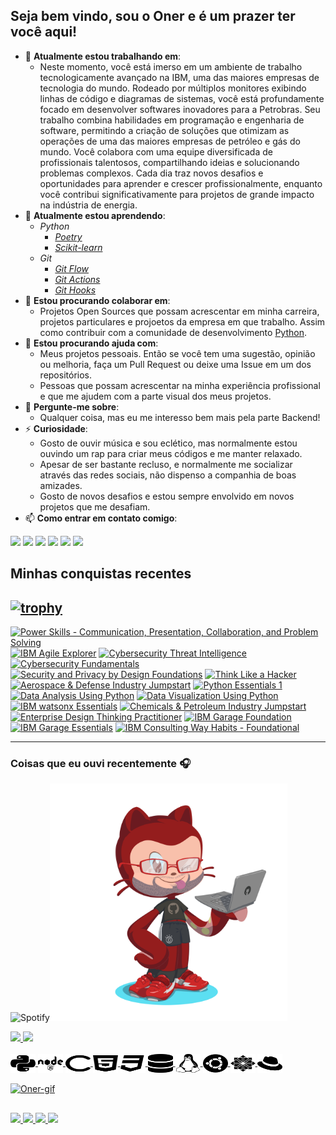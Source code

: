 ## Seja bem vindo, sou o Oner e é um prazer ter você aqui!

  - 🔭 **Atualmente estou trabalhando em**:
	  - Neste momento, você está imerso em um ambiente de trabalho tecnologicamente avançado na IBM, uma das maiores empresas de tecnologia do mundo. Rodeado por múltiplos monitores exibindo linhas de código e diagramas de sistemas, você está profundamente focado em desenvolver softwares inovadores para a Petrobras. Seu trabalho combina habilidades em programação e engenharia de software, permitindo a criação de soluções que otimizam as operações de uma das maiores empresas de petróleo e gás do mundo. Você colabora com uma equipe diversificada de profissionais talentosos, compartilhando ideias e solucionando problemas complexos. Cada dia traz novos desafios e oportunidades para aprender e crescer profissionalmente, enquanto você contribui significativamente para projetos de grande impacto na indústria de energia.
  - 🌱 **Atualmente estou aprendendo**:
	  - *Python*
		  - [*Poetry*](https://python-poetry.org/)
		  - [*Scikit-learn*](https://scikit-learn.org/0.21/documentation.html)
	  - *Git*
		  - [*Git Flow*](https://www.campingcoder.com/2018/04/how-to-use-git-flow/)
		  - [*Git Actions*](https://docs.github.com/pt/actions)
		  - [*Git Hooks*](https://git-scm.com/book/en/v2/Customizing-Git-Git-Hooks#_git_hooks)
  - 👯 **Estou procurando colaborar em**:
	  - Projetos Open Sources que possam acrescentar em minha carreira, projetos particulares e projoetos da empresa em que trabalho. Assim como contribuir com a comunidade de desenvolvimento [Python](https://www.python.org).
  - 🤔 **Estou procurando ajuda com**:
	  - Meus projetos pessoais. Então se você tem uma sugestão, opinião ou melhoria, faça um Pull Request ou deixe uma Issue em um dos repositórios.
	  - Pessoas que possam acrescentar na minha experiência profissional e que me ajudem com a parte visual dos meus projetos. 
  - 💬 **Pergunte-me sobre**:
	  - Qualquer coisa, mas eu me interesso bem mais pela parte Backend!
  - ⚡ **Curiosidade**:
	  - Gosto de ouvir música e sou eclético, mas normalmente estou ouvindo um rap para criar meus códigos e me manter relaxado.
	  - Apesar de ser bastante recluso, e normalmente me socializar através das redes sociais, não dispenso a companhia de boas amizades. 
	  - Gosto de novos desafios e estou sempre envolvido em novos projetos que me desafiam.
- 📫 **Como entrar em contato comigo**:</br>
<div>
  <a href="https://www.youtube.com/c/onerpy" target="_blank"><img src="https://img.shields.io/badge/YouTube-FF0000?style=for-the-badge&logo=youtube&logoColor=white" target="_blank"></a>
  <a href="https://www.instagram.com/oner.oficial/" target="_blank"><img src="https://img.shields.io/badge/-Instagram-%23E4405F?style=for-the-badge&logo=instagram&logoColor=white" target="_blank"></a>
 	<a href="https://www.twitch.tv/0nezer0" target="_blank"><img src="https://img.shields.io/badge/Twitch-9146FF?style=for-the-badge&logo=twitch&logoColor=white" target="_blank"></a>
 <a href="#" target="_blank"><img src="https://img.shields.io/badge/Discord-7289DA?style=for-the-badge&logo=discord&logoColor=white" target="_blank"></a> 
  <a href = "mailto:caimbebr@gmail.com"><img src="https://img.shields.io/badge/-Gmail-%23333?style=for-the-badge&logo=gmail&logoColor=white" target="_blank"></a>
  <a href="https://www.linkedin.com/in/onerzer00/" target="_blank"><img src="https://img.shields.io/badge/-LinkedIn-%230077B5?style=for-the-badge&logo=linkedin&logoColor=white" target="_blank"></a> 
</div>

## Minhas conquistas recentes
[![trophy](https://github-profile-trophy.vercel.app/?username=Eric-Coutinho&theme=onedark)](https://github.com/ryo-ma/github-profile-trophy)
---
<!--START_SECTION:badges-->
[![Power Skills - Communication, Presentation, Collaboration, and Problem Solving](https://images.credly.com/size/120x120/images/8c309b9b-79d0-467f-a966-765b28c2aa50/image.png)](http://www.credly.com/badges/5dcd1ee5-d7fc-4106-a55c-e17f42bb5cd2 "Power Skills - Communication, Presentation, Collaboration, and Problem Solving")
[![IBM Agile Explorer](https://images.credly.com/size/120x120/images/a972f054-be07-4845-85c7-95c8d11852f5/IBM-Agile-Explorer.png)](http://www.credly.com/badges/3e6ca60f-2145-4f2e-91c4-85e1daf569e1 "IBM Agile Explorer")
[![Cybersecurity Threat Intelligence](https://images.credly.com/size/120x120/images/45c20fa0-a403-4a56-9792-1aeecc84c9cf/image.png)](http://www.credly.com/badges/c68d16d0-d314-4060-b083-4ba52298339b "Cybersecurity Threat Intelligence")
[![Cybersecurity Fundamentals](https://images.credly.com/size/120x120/images/50b96632-6cbb-40b7-ac0e-b83f49ff7f94/image.png)](http://www.credly.com/badges/88a690b8-a067-487c-b4eb-0fa39ef7a78a "Cybersecurity Fundamentals")
[![Security and Privacy by Design Foundations](https://images.credly.com/size/120x120/images/c1ca6570-bdc6-40e9-8992-722050788418/Security-_-Privacy-by-Design-Foundational.png)](http://www.credly.com/badges/a904ea83-c133-49a2-8d5a-529b16765482 "Security and Privacy by Design Foundations")
[![Think Like a Hacker](https://images.credly.com/size/120x120/images/fb49de32-6a4c-4850-97cc-942b638ae4c3/Think-LIke-a-Hacker.png)](http://www.credly.com/badges/f6bec119-5fb7-4d3a-83c3-2a9b454f5890 "Think Like a Hacker")
[![Aerospace & Defense Industry Jumpstart](https://images.credly.com/size/120x120/images/b10f31df-9182-42ae-b50e-b979dfe022eb/Aerospace-And-Defense-Industry-Jumpstart.png)](http://www.credly.com/badges/e382e1e4-49a1-403e-9d8e-0ca94d237e68 "Aerospace & Defense Industry Jumpstart")
[![Python Essentials 1](https://images.credly.com/size/120x120/images/68c0b94d-f6ac-40b1-a0e0-921439eb092e/image.png)](http://www.credly.com/badges/77e404f3-8333-49d7-b666-18f2bccd7fbd "Python Essentials 1")
[![Data Analysis Using Python](https://images.credly.com/size/120x120/images/ba34cb1c-4344-43f5-9685-55e2e901c0f0/Data_Analysis_using_Python.png)](http://www.credly.com/badges/d9e844d9-16ef-4bcd-9599-ca3f20088094 "Data Analysis Using Python")
[![Data Visualization Using Python](https://images.credly.com/size/120x120/images/087eaefb-61a2-426b-ae74-74efca195667/Data_Visualization_Using_Python.png)](http://www.credly.com/badges/5846f0ea-1e83-47d4-91d9-50f30e3a32dc "Data Visualization Using Python")
[![IBM watsonx Essentials](https://images.credly.com/size/120x120/images/47a15e48-3fd7-4c36-8f7e-639a65945ad8/image.png)](http://www.credly.com/badges/a79976ec-9675-4526-8425-5e60055cdc62 "IBM watsonx Essentials")
[![Chemicals & Petroleum Industry Jumpstart](https://images.credly.com/size/120x120/images/27a383fd-87ab-4c63-8c5c-ff75f56585b2/Chemicals-Petroleum-Industry-Jumpstart.png)](http://www.credly.com/badges/29d04462-aa30-4bb2-9995-f43b0ab0d428 "Chemicals & Petroleum Industry Jumpstart")
[![Enterprise Design Thinking Practitioner](https://images.credly.com/size/120x120/images/bc08972c-3c7d-4b99-82a0-c94bcca36674/Badges_v8-07_Practitioner.png)](http://www.credly.com/badges/3d4fd223-19da-457d-9e36-392170c1d43e "Enterprise Design Thinking Practitioner")
[![IBM Garage Foundation](https://images.credly.com/size/120x120/images/9beccf39-df2f-4025-b971-3a7ec6dfdbfa/image.png)](http://www.credly.com/badges/29d0bc0b-096e-4ca5-9b18-a6da3a297b15 "IBM Garage Foundation")
[![IBM Garage Essentials](https://images.credly.com/size/120x120/images/fb718a87-6d0d-4a6d-8068-677f1bec78f2/IBM_Garage_Essentials.png)](http://www.credly.com/badges/8e83a7e2-c39e-4647-bd5e-eb8df166eebc "IBM Garage Essentials")
[![IBM Consulting Way Habits - Foundational](https://images.credly.com/size/120x120/images/2d07eb92-26fd-4b4c-b3a4-3283bf9dcf74/IBM-Consulting-Way-Habits---Foundational.png)](http://www.credly.com/badges/24562415-31b6-45cf-a1ee-9cd0f71f3c25 "IBM Consulting Way Habits - Foundational")
<!--END_SECTION:badges-->
---
### Coisas que eu ouvi recentemente 🎧
![Spotify](https://spotify-recently-played-readme.vercel.app/api?user=rf1n5s1vmnozg6yxkzfen0qh2&unique={width=300})<img align="rigth" height="380em" width="380em" src="https://github.com/onezer00/onezer00/blob/7937057f784013fe10473288283acbd852a894dd/octocat-1661963313210.png" />
<div>
  <a href="https://github.com/onezer00">
  <img height="180em" src="https://github-readme-stats-git-master-caimbebr.vercel.app/api?username=onezer00&show_icons=true&theme=dracula&include_all_commits=true&count_private=true"/>
  <img height="180em" src="https://github-readme-stats-git-master-caimbebr.vercel.app/api/top-langs/?username=onezer00&layout=compact&langs_count=7&theme=dracula"/>
</div>
  
<div style="display: inline_block"><br>
  <img align="center" alt="Oner-python" height="30" width="40" src="https://raw.githubusercontent.com/onezer00/onezer00/main/images/python-brands.svg">
  <img align="center" alt="Oner-nodejs" height="30" width="40" src="https://raw.githubusercontent.com/onezer00/onezer00/main/images/node-brands.svg">
  <img align="center" alt="Oner-C" height="30" width="40" src="https://raw.githubusercontent.com/onezer00/onezer00/main/images/c-solid.svg">
  <img align="center" alt="Oner-html5" height="30" width="40" src="https://raw.githubusercontent.com/onezer00/onezer00/main/images/html5-brands.svg">
  <img align="center" alt="Oner-css3" height="30" width="40" src="https://raw.githubusercontent.com/onezer00/onezer00/main/images/css3-brands.svg">
  <img align="center" alt="Oner-databases" height="30" width="40" src="https://github.com/onezer00/onezer00/blob/main/images/database-solid.svg">
  <img align="center" alt="Oner-Linux" height="30" width="40" src="https://raw.githubusercontent.com/onezer00/onezer00/main/images/linux-brands.svg">
  <img align="center" alt="Oner-ubuntu" height="30" width="40" src="https://raw.githubusercontent.com/onezer00/onezer00/main/images/ubuntu-brands.svg">
  <img align="center" alt="Oner-centos" height="30" width="40" src="https://raw.githubusercontent.com/onezer00/onezer00/main/images/centos-brands.svg">
  <img align="center" alt="Oner-redhat" height="30" width="40" src="https://github.com/onezer00/onezer00/blob/main/images/redhat-brands.svg"/>
  
</div>

<div style="display: inline"><br>
  <img alt="Oner-gif" height="180" width="420" src="https://developers.giphy.com/branch/master/static/api-c99e353f761d318322c853c03ebcf21b.gif">
</div>

  ##
 
<img src="https://img.shields.io/github/issues/onezer00/onezer00?style=plastic" />
<img src="https://img.shields.io/github/forks/onezer00/onezer00?style=plastic" />
<img src="https://img.shields.io/github/stars/onezer00/onezer00?style=plastic" />
<img src="https://img.shields.io/github/license/onezer00/onezer00?style=plastic" />
